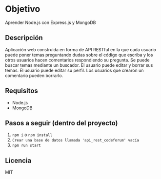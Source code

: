 # Objetivo
Aprender Node.js con Express.js y MongoDB

## Descripción
Aplicación web construida en forma de API RESTful en la que cada usuario puede poner
temas preguntando dudas sobre el código que escriba y los otros usuarios
hacen comentarios respondiendo su pregunta. 
Se puede buscar temas mediante un buscador.
El usuario puede editar y borrar sus temas.
El usuario puede editar su perfil.
Los usuarios que crearon un comentario pueden borrarlo.

## Requisitos
* Node.js
* MongoDB

## Pasos a seguir (dentro del proyecto)
1. `npm i` o `npm install`
2. `Crear una base de datos llamada 'api_rest_codeforum' vacía`
3. `npm run start`

## Licencia
MIT


